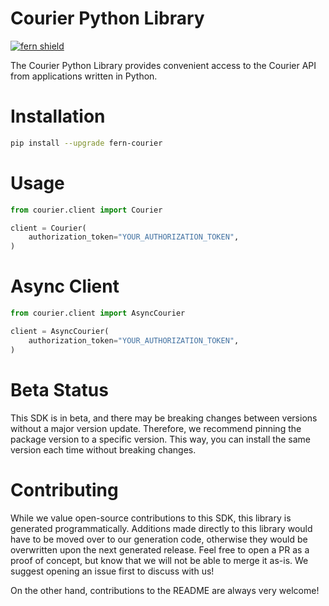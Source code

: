 <!-- Begin Title, generated by Fern  -->
# Courier Python Library

[![fern shield](https://img.shields.io/badge/%F0%9F%8C%BF-SDK%20generated%20by%20Fern-brightgreen)](https://github.com/fern-api/fern)

The Courier Python Library provides convenient access to the Courier API from applications written in Python.
<!-- End Title  -->

<!-- Begin Installation, generated by Fern  -->
# Installation

```sh
pip install --upgrade fern-courier
```
<!-- End Installation  -->

<!-- Begin Usage, generated by Fern  -->
# Usage

```python
from courier.client import Courier

client = Courier(
    authorization_token="YOUR_AUTHORIZATION_TOKEN",
)
```
<!-- End Usage  -->

<!-- Begin Async Usage, generated by Fern  -->
# Async Client

```python
from courier.client import AsyncCourier

client = AsyncCourier(
    authorization_token="YOUR_AUTHORIZATION_TOKEN",
)
```
<!-- End Async Usage  -->

<!-- Begin Status, generated by Fern  -->
# Beta Status

This SDK is in beta, and there may be breaking changes between versions without a major 
version update. Therefore, we recommend pinning the package version to a specific version. 
This way, you can install the same version each time without breaking changes.
<!-- End Status  -->

<!-- Begin Contributing, generated by Fern  -->
# Contributing

While we value open-source contributions to this SDK, this library is generated programmatically. 
Additions made directly to this library would have to be moved over to our generation code, 
otherwise they would be overwritten upon the next generated release. Feel free to open a PR as
 a proof of concept, but know that we will not be able to merge it as-is. We suggest opening 
an issue first to discuss with us!

On the other hand, contributions to the README are always very welcome!
<!-- End Contributing  -->

